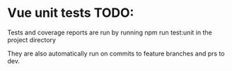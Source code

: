 # Vue unit tests TODO:

Tests and coverage reports are run by running  npm run test:unit in the project directory

They are also automatically run on commits to feature branches and prs to dev.